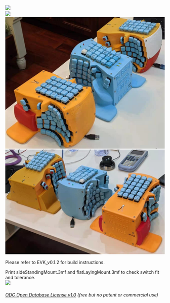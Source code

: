 ![](Case0.jpg)  
![](Case1.jpg)  
![](Keyboard0.jpg) 
![](Keyboard1.jpg)   
  
Please refer to EVK_v0.1.2 for build instructions.   
  
Print sideStandingMount.3mf and flatLayingMount.3mf to check switch fit and tolerance.  
![](toleranceCheck.jpg)

###### [ODC Open Database License v1.0](https://choosealicense.com/appendix/)  (free but no patent or commercial use)
